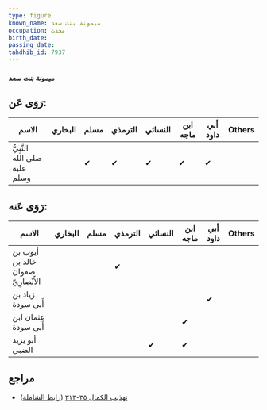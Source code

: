 ```yaml
---
type: figure
known_name: ميمونة بنت سعد
occupation: محدث
birth_date:
passing_date:
tahdhib_id: 7937
---
```

##### ميمونة بنت سعد

## رَوَى عَن:
| الاسم                         | البخاري | مسلم | الترمذي | النسائي | ابن ماجه | أبي داود | Others |
| ----------------------------- | ------- | ---- | ------- | ------- | -------- | -------- | ------ |
| النَّبِيُّ صلى الله عليه وسلم |         | ✔    | ✔       | ✔       | ✔        | ✔        |        |
## رَوَى عَنه:
| الاسم                              | البخاري | مسلم | الترمذي | النسائي | ابن ماجه | أبي داود | Others |
| ---------------------------------- | ------- | ---- | ------- | ------- | -------- | -------- | ------ |
| أيوب بن خالد بن صفوان الأَنْصارِيّ |         |      | ✔       |         |          |          |        |
| زياد بن أَبي سودة                  |         |      |         |         |          | ✔        |        |
| عثمان ابن أَبي سودة                |         |      |         |         | ✔        |          |        |
| أبو يزيد الضبي                     |         |      |         | ✔       | ✔        |          |        |
## مراجع
- [تهذيب الكمال ٣٥-٣١٣](obsidian://open?vault=Tahdhib-al-Kamal&file=Figures/٧٩٣٧-ميمونة%20بنت%20سعد) ([رابط الشاملة](https://shamela.ws/book/3722/18912))